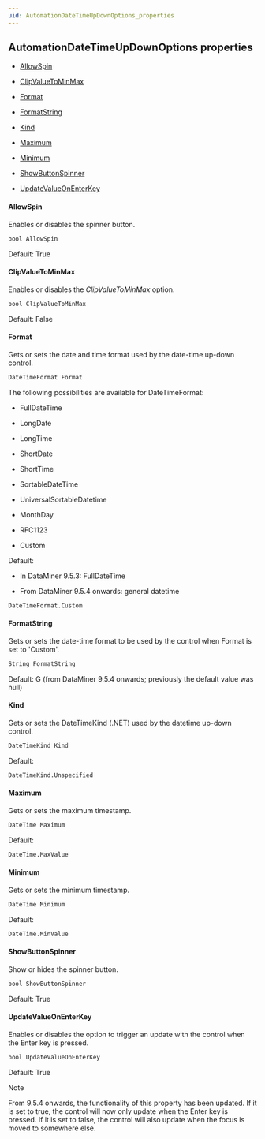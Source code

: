 ```yaml
---
uid: AutomationDateTimeUpDownOptions_properties
---
```


## AutomationDateTimeUpDownOptions properties

- [AllowSpin](#allowspin)

- [ClipValueToMinMax](#clipvaluetominmax)

- [Format](#format)

- [FormatString](#formatstring)

- [Kind](#kind)

- [Maximum](#maximum)

- [Minimum](#minimum)

- [ShowButtonSpinner](#showbuttonspinner)

- [UpdateValueOnEnterKey](#updatevalueonenterkey)

#### AllowSpin

Enables or disables the spinner button.

```txt
bool AllowSpin
```

Default: True

#### ClipValueToMinMax

Enables or disables the *ClipValueToMinMax* option.

```txt
bool ClipValueToMinMax
```

Default: False

#### Format

Gets or sets the date and time format used by the date-time up-down control.

```txt
DateTimeFormat Format
```

The following possibilities are available for DateTimeFormat:

- FullDateTime

- LongDate

- LongTime

- ShortDate

- ShortTime

- SortableDateTime

- UniversalSortableDatetime

- MonthDay

- RFC1123

- Custom

Default:

- In DataMiner 9.5.3: FullDateTime

- From DataMiner 9.5.4 onwards: general datetime

```txt
DateTimeFormat.Custom
```

#### FormatString

Gets or sets the date-time format to be used by the control when Format is set to 'Custom'.

```txt
String FormatString
```

Default: G (from DataMiner 9.5.4 onwards; previously the default value was null)

#### Kind

Gets or sets the DateTimeKind (.NET) used by the datetime up-down control.

```txt
DateTimeKind Kind
```

Default:

```txt
DateTimeKind.Unspecified
```

#### Maximum

Gets or sets the maximum timestamp.

```txt
DateTime Maximum
```

Default:

```txt
DateTime.MaxValue
```

#### Minimum

Gets or sets the minimum timestamp.

```txt
DateTime Minimum
```

Default:

```txt
DateTime.MinValue
```

#### ShowButtonSpinner

Show or hides the spinner button.

```txt
bool ShowButtonSpinner
```

Default: True

#### UpdateValueOnEnterKey

Enables or disables the option to trigger an update with the control when the Enter key is pressed.

```txt
bool UpdateValueOnEnterKey
```

Default: True

> [!NOTE]
> From 9.5.4 onwards, the functionality of this property has been updated. If it is set to true, the control will now only update when the Enter key is pressed. If it is set to false, the control will also update when the focus is moved to somewhere else.
>
